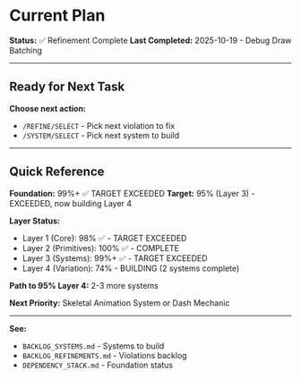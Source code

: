 # Current Plan

**Status:** ✅ Refinement Complete
**Last Completed:** 2025-10-19 - Debug Draw Batching

---

## Ready for Next Task

**Choose next action:**
- `/REFINE/SELECT` - Pick next violation to fix
- `/SYSTEM/SELECT` - Pick next system to build

---

## Quick Reference

**Foundation:** 99%+ ✅ TARGET EXCEEDED
**Target:** 95% (Layer 3) - EXCEEDED, now building Layer 4

**Layer Status:**
- Layer 1 (Core): 98% ✅ - TARGET EXCEEDED
- Layer 2 (Primitives): 100% ✅ - COMPLETE
- Layer 3 (Systems): 99%+ ✅ - TARGET EXCEEDED
- Layer 4 (Variation): 74% - BUILDING (2 systems complete)

**Path to 95% Layer 4:** 2-3 more systems

**Next Priority:** Skeletal Animation System or Dash Mechanic

---

**See:**
- `BACKLOG_SYSTEMS.md` - Systems to build
- `BACKLOG_REFINEMENTS.md` - Violations backlog
- `DEPENDENCY_STACK.md` - Foundation status

